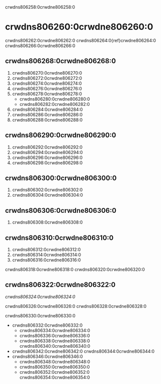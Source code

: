 crwdns806258:0crwdne806258:0
# crwdns806260:0crwdne806260:0

crwdns806262:0crwdne806262:0 crwdns806264:0{ref}crwdne806264:0 crwdns806266:0crwdne806266:0

## crwdns806268:0crwdne806268:0

1. crwdns806270:0crwdne806270:0
1. crwdns806272:0crwdne806272:0
1. crwdns806274:0crwdne806274:0
1. crwdns806276:0crwdne806276:0
1. crwdns806278:0crwdne806278:0
    - crwdns806280:0crwdne806280:0
    - crwdns806282:0crwdne806282:0
1. crwdns806284:0crwdne806284:0
1. crwdns806286:0crwdne806286:0
1. crwdns806288:0crwdne806288:0

## crwdns806290:0crwdne806290:0

1. crwdns806292:0crwdne806292:0
1. crwdns806294:0crwdne806294:0
1. crwdns806296:0crwdne806296:0
1. crwdns806298:0crwdne806298:0

## crwdns806300:0crwdne806300:0
1. crwdns806302:0crwdne806302:0
1. crwdns806304:0crwdne806304:0

## crwdns806306:0crwdne806306:0
1. crwdns806308:0crwdne806308:0

## crwdns806310:0crwdne806310:0
1. crwdns806312:0crwdne806312:0
1. crwdns806314:0crwdne806314:0
1. crwdns806316:0crwdne806316:0

crwdns806318:0crwdne806318:0 crwdns806320:0crwdne806320:0

## crwdns806322:0crwdne806322:0

*crwdns806324:0crwdne806324:0*

crwdns806326:0crwdne806326:0 crwdns806328:0crwdne806328:0

crwdns806330:0crwdne806330:0
- crwdns806332:0crwdne806332:0
  - crwdns806334:0crwdne806334:0
  - crwdns806336:0crwdne806336:0
  - crwdns806338:0crwdne806338:0 crwdns806340:0crwdne806340:0
- crwdns806342:0crwdne806342:0 crwdns806344:0crwdne806344:0
- crwdns806346:0crwdne806346:0
  - crwdns806348:0crwdne806348:0
  - crwdns806350:0crwdne806350:0
  - crwdns806352:0crwdne806352:0 crwdns806354:0crwdne806354:0
